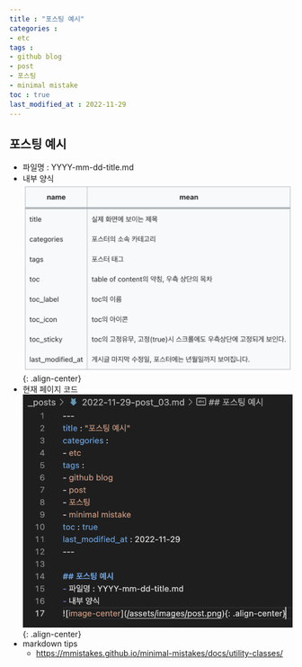```yaml
---
title : "포스팅 예시"
categories : 
- etc
tags : 
- github blog
- post
- 포스팅
- minimal mistake
toc : true
last_modified_at : 2022-11-29
---
```


## 포스팅 예시
- 파일명 : YYYY-mm-dd-title.md
- 내부 양식
![image-center](/assets/images/post.png){: .align-center}
- 현재 페이지 코드
![image-center](/assets/images/post2.png){: .align-center}
- markdown tips
    - <a href="https://mmistakes.github.io/minimal-mistakes/docs/utility-classes/" target="_blank">https://mmistakes.github.io/minimal-mistakes/docs/utility-classes/